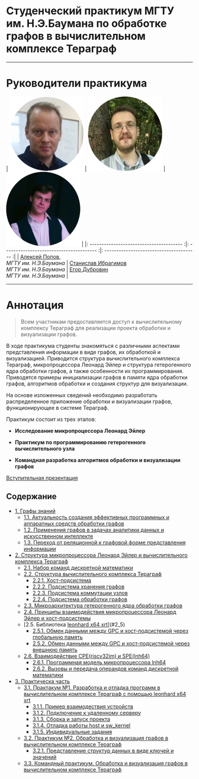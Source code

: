 # Cтуденческий практикум МГТУ им. Н.Э.Баумана по обработке графов в вычислительном комплексе Тераграф

---

# Руководители практикума


|   <img src="assets/aleksei_popov.png" width="200"> |  <img src="assets/stanislav_ibragimov.png" width="200">  |  <img src="assets/egor_dubrovin.png" width="200">  |
|: --------------------------------------- :|: --------------------------------------- :|: --------------------------------------- :|
|   [Алексей Попов](mailto:alexpopov@bmstu.ru), <br> *МГТУ им. Н.Э.Баумана*   |   [Станислав  Ибрагимов](mailto:ibragimov@bmstu.ru)  <br>  *МГТУ им. Н.Э.Баумана*    |   [Егор Дубровин](mailto:dubrovin.en@ya.ru)  <br>  *МГТУ им. Н.Э.Баумана*    |
 

---
	

# Аннотация <a name="0"></a>

> Всем участникам предоставляется доступ к вычислительному комплексу Тераграф для реализации проекта обработки и визуализации графов. 

В ходе практикума студенты знакомяться с различными аспектами представления информации в виде графов, их обработкой и визуализацией. Приводится структура вычислительного комплекса Тераграф, микропроцессора Леонард Эйлер и структура гетерогенного ядра обработки графов, а также особенности их программирования. Приводятся примеры инициализации графов в памяти ядра обработки графов, алгоритмов обработки и создания структур для визуализации. 

На основе изложенных сведений необходимо разработать распределенное приложение обработки и визуализации графов, функционирующее в системе Тераграф.

Практикум состоит из трех этапов:

- **Исследование микропроцессора Леонард Эйлер**

- **Практикум по программированию гетерогенного вычислительного узла**

- **Командная разработка алгоритмов обработки и визуализации графов**

[Вступительная презентация](https://github.com/alexbmstu/2021/blob/master/docs/%D0%9F%D1%80%D0%B0%D0%BA%D1%82%D0%B8%D0%BA%D1%83%D0%BC.pdf)


## Содержание


- [1. Графы знаний](#1)
	- [1.1. Актуальность создания эффективных программных и аппаратных средств обработки графов](#1_1)
	- [1.2. Применения графов в задачах аналитики данных и искусственном интеллекте](#1_2)
	- [1.3. Переход от реляционной к графовой форме представления информации](#1_3)
- [2. Структура микропроцессора Леонард Эйлер и вычислительного комплекса Тераграф](#2)
	- [2.1. Набор команд дискретной математики](#2_1)
	- [2.2. Структура вычислительного комплекса Тераграф](#2_2)
		- [2.2.1. Хост-подсистема](#2_2_1)
		- [2.2.2. Подсистема хранения графов](#2_2_2)
		- [2.2.3. Подсистема коммутации узлов](#2_2_3)
		- [2.2.4. Подсистема обработки графов](#2_2_4)
	- [2.3. Микроархитектура гетерогенного ядра обработки графов](#2_3)
	- [2.4. Принципы взаимодействия микропроцессора Леонард Эйлер и хост-подсистемы](#2_4)
	- [2.5. Библиотека [leonhard x64 xrt](https://gitlab.com/leonhard-x64-xrt-v2)](#2_5)
		- [2.5.1. Обмен данными между GPC и хост-подсистемой через глобальную память](#2_5_1)
		- [2.5.2. Обмен данными между GPC и хост-подсистемой через внешнюю память](#2_5_2)
	- [2.6. Взаимодействие CPE(riscv32im) и SPE(lnh64)](#2_6)
		- [2.6.1. Программная модель микропроцессора lnh64](#2_6_1)
		- [2.6.2. Вызовы и передача операндов команд дискретной математики](#2_6_2)
- [3. Практическа часть](#3)
	- [3.1. Практакум №1. Разработка и отладка программ в вычислительном комплексе Тераграф с помощью leonhard x64 xrt](#3_1)
		- [3.1.1. Пример взаимодествия устройств](#3_1_1)
		- [3.1.2. Подключение к удаленному серверу](#3_1_2)
		- [3.1.3. Сборка и запуск проекта](#3_1_3)
		- [3.1.4. Отладка работы host и sw_kernel](#3_1_4)
		- [3.1.5. Индивидуальные задания](#3_1_5)
	- [3.2. Практикум №2. Обработка и визуализация графов в вычислительном комплексе Тераграф](#3_2)
		- [3.2.1. Представление структур данных в виде ключей и значений](#3_2_1)
	- [3.3. Командный практикум. Обработка и визуализация графов в вычислительном комплексе Тераграф](#3_3)
